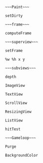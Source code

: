 ~~~View~~~

~~~Paint~~~

setDirty

~~~frame~~~

computeFrame

~~~superview~~~

setFrame

%w %h x y

~~~subviews~~~

depth

ImageView

TextView

ScrollView

ResizingView

ListView

hitTest

~~~Gameloop~~~

Purge

BackgroundColor
